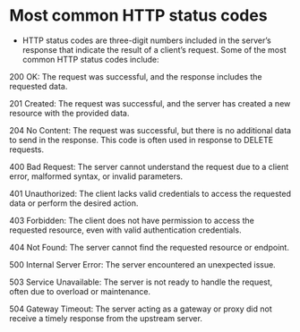 # Most common HTTP status codes

- HTTP status codes are three-digit numbers included in the server’s response that indicate the result of a client’s request. Some of the most common HTTP status codes include:

200 OK: The request was successful, and the response includes the requested data.

201 Created: The request was successful, and the server has created a new resource with the provided data.

204 No Content: The request was successful, but there is no additional data to send in the response. This code is often used in response to DELETE requests.

400 Bad Request: The server cannot understand the request due to a client error, malformed syntax, or invalid parameters.

401 Unauthorized: The client lacks valid credentials to access the requested data or perform the desired action.

403 Forbidden: The client does not have permission to access the requested resource, even with valid authentication credentials.

404 Not Found: The server cannot find the requested resource or endpoint.

500 Internal Server Error: The server encountered an unexpected issue.

503 Service Unavailable: The server is not ready to handle the request, often due to overload or maintenance.

504 Gateway Timeout: The server acting as a gateway or proxy did not receive a timely response from the upstream server.